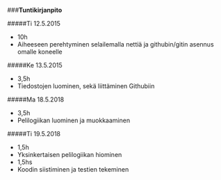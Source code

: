 ###**Tuntikirjanpito**

#####Ti 12.5.2015
* 10h
* Aiheeseen perehtyminen selailemalla nettiä ja githubin/gitin asennus omalle koneelle

#####Ke 13.5.2015
* 3,5h
* Tiedostojen luominen, sekä liittäminen Githubiin


#####Ma 18.5.2018
* 3,5h
* Pelilogiikan luominen ja muokkaaminen


#####Ti 19.5.2018
* 1,5h
* Yksinkertaisen pelilogiikan hiominen
* 1,5hs
* Koodin siistiminen ja testien tekeminen